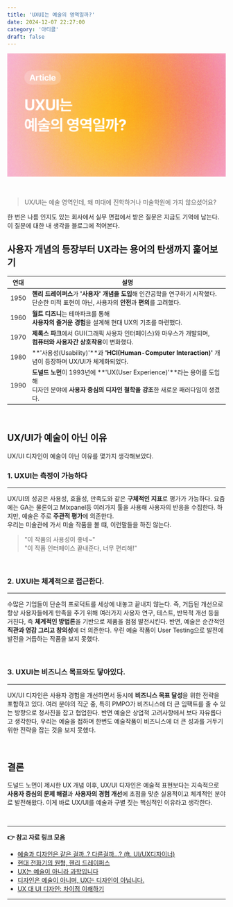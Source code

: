 ```yaml
---
title: 'UXUI는 예술의 영역일까?'
date: 2024-12-07 22:27:00
category: '아티클'
draft: false
---
```


![](./images/01-cover.png)

<br/>

> UX/UI는 예술 영역인데, 왜 미대에 진학하거나 미술학원에 가지 않으셨어요?

한 번은 나름 인지도 있는 회사에서 실무 면접에서 받은 질문은 지금도 기억에 남는다.<br/>
이 질문에 대한 내 생각을 블로그에 적어본다.

## 사용자 개념의 등장부터 UX라는 용어의 탄생까지 훑어보기

| 연대 | 설명                                                                                                                                                        |
| ---- | ----------------------------------------------------------------------------------------------------------------------------------------------------------- |
| 1950 | **헨리 드레이퍼스**가 **'사용자' 개념을 도입**해 인간공학을 연구하기 시작했다.<br/>단순한 미적 표현이 아닌, 사용자의 **안전**과 **편의**를 고려했다.        |
| 1960 | **월트 디즈니**는 테마파크를 통해 <br/> **사용자의 즐거운 경험**을 설계해 현대 UX의 기초를 마련했다.                                                        |
| 1970 | **제록스 파크**에서 GUI(그래픽 사용자 인터페이스)와 마우스가 개발되며, <br/>**컴퓨터와 사용자간 상호작용**이 변화했다.                                      |
| 1980 | **'사용성(Usability)'**과 **'HCI(Human-Computer Interaction)'** 개념이 등장하며 UX/UI가 체계화되었다.                                                       |
| 1990 | **도널드 노먼**이 1993년에 **'UX(User Experience)'**라는 용어를 도입해 <br/> 디자인 분야에 **사용자 중심의 디자인 철학을 강조**한 새로운 패러다임이 생겼다. |

 <br/>

## UX/UI가 예술이 아닌 이유

UX/UI 디자인이 예술이 아닌 이유를 몇가지 생각해보았다. <br/>

### 1. **UXUI는 측정이 가능하다**

---

UX/UI의 성공은 사용성, 효율성, 만족도와 같은 **구체적인 지표**로 평가가 가능하다. 요즘에는 GA는 물론이고 Mixpanel등 여러가지 툴을 사용해 사용자의 반응을 수집한다. 하지만, 예술은 주로 **주관적 평가**에 의존한다. <br/>
우리는 미술관에 가서 미술 작품을 볼 떄, 이런말들을 하진 않는다.<br/>

> "이 작품의 사용성이 좋네~"<br/>
> "이 작품 인터페이스 끝내준다, 너무 편리해!"

<br/>

### 2. UXUI는 체계적으로 접근한다.

---

수많은 기업들이 단순히 프로덕트를 세상에 내놓고 끝내지 않는다. 즉, 거듭된 개선으로 항상 사용자들에게 만족을 주기 위해 여러가지 사용자 연구, 테스트, 반복적 개선 등을 거친다, 즉 **체계적인 방법론**을 기반으로 제품을 점점 발전시킨다. 반면, 예술은 순간적인 **직관과 영감 그리고 창의성**에 더 의존한다. 우린 예술 작품이 User Testing으로 발전에 발전을 거듭하는 작품을 보지 못했다.

<br/>

### 3. UXUI는 비즈니스 목표와도 닿아있다.

---

UX/UI 디자인은 사용자 경험을 개선하면서 동시에 **비즈니스 목표 달성**을 위한 전략을 포함하고 있다. 여러 분야의 직군 중, 특히 PMPO가 비즈니스에 더 큰 임팩트를 줄 수 있는 방향으로 청사진을 잡고 협업한다. 반면 예술은 상업적 고려사항에서 보다 자유롭다고 생각한다, 우리는 예술을 접하며 한번도 예술작품이 비즈니스에 더 큰 성과를 거두기 위한 전략을 잡는 것을 보지 못했다.

<br/>

## 결론

도널드 노먼이 제시한 UX 개념 이후, UX/UI 디자인은 예술적 표현보다는 지속적으로 **사용자 중심의 문제 해결**과 **사용자의 경험 개선**에 초점을 맞춘 실용적이고 체계적인 분야로 발전해왔다. 이게 바로 UX/UI를 예술과 구별 짓는 핵심적인 이유라고 생각한다.

<br/>

---

**👉 참고 자료 링크 모음**

- [예술과 디자인은 같은 걸까..? 다른걸까...? (ft. UI/UX디자이너)
  ](https://rosweet.tistory.com/267)
- [현대 전화기의 원형, 헨리 드레이퍼스](https://m.blog.naver.com/designpress2016/220937975490)
- [UX는 예술이 아니라 과학입니다](https://www.kimdirector.co.kr/987)
- [디자인은 예술이 아니며, UX는 디자인이 아닙니다.](https://brunch.co.kr/@c62b100079f3466/7)
- [UX 대 UI 디자인: 차이점 이해하기](https://pixcap.com/kr/blog/ux-vs-ui-design)

---
